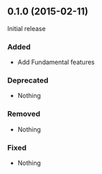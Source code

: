 ## 0.1.0 (2015-02-11)

Initial release

### Added

- Add Fundamental features

### Deprecated

- Nothing

### Removed

- Nothing

### Fixed

- Nothing
